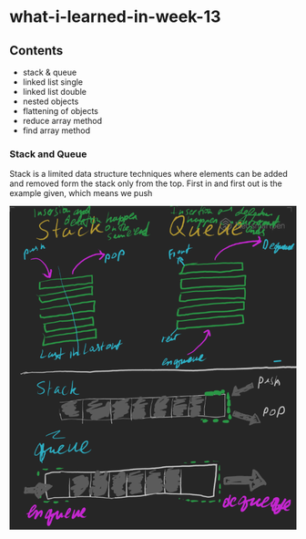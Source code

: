 # what-i-learned-in-week-13

## Contents

* stack & queue
* linked list single
* linked list double
* nested objects
* flattening of objects
* reduce array method
* find array method

### Stack and Queue

Stack is a limited data structure techniques where elements can be added and removed form the stack only from the top. First in and first out is the example given, which means we push 

![Stacks and Queues](stacks_queues.png)